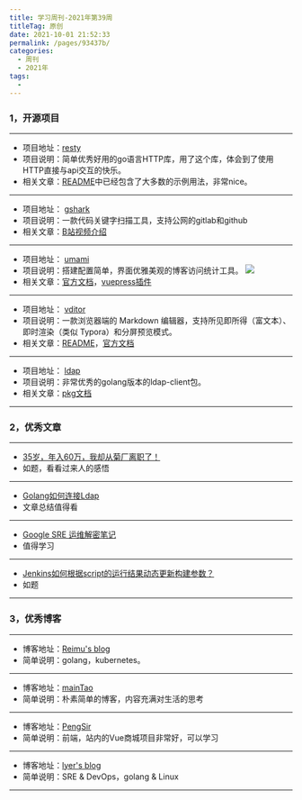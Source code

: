 ```yaml
---
title: 学习周刊-2021年第39周
titleTag: 原创
date: 2021-10-01 21:52:33
permalink: /pages/93437b/
categories:
  - 周刊
  - 2021年
tags:
  - 
---
```



### **1，开源项目**

---

- 项目地址：[resty](https://github.com/go-resty/resty)
- 项目说明：简单优秀好用的go语言HTTP库，用了这个库，体会到了使用HTTP直接与api交互的快乐。
- 相关文章：[README](https://github.com/go-resty/resty/blob/master/README.md)中已经包含了大多数的示例用法，非常nice。

---

- 项目地址： [gshark](https://github.com/madneal/gshark)
- 项目说明：一款代码关键字扫描工具，支持公网的gitlab和github
- 相关文章：[B站视频介绍](https://www.bilibili.com/video/BV1Py4y1s7ap/)

---

- 项目地址：  [umami](https://github.com/mikecao/umami)
- 项目说明：搭建配置简单，界面优雅美观的博客访问统计工具。
 ![](http://t.eryajf.net/imgs/2021/09/88e84cec2868ab40.png)
- 相关文章：[官方文档](https://umami.is/)，[vuepress插件](https://github.com/spekulatius/vuepress-plugin-umami)

---

- 项目地址： [vditor](https://github.com/Vanessa219/vditor)
- 项目说明：一款浏览器端的 Markdown 编辑器，支持所见即所得（富文本）、即时渲染（类似 Typora）和分屏预览模式。
- 相关文章：[README](https://github.com/Vanessa219/vditor/blob/master/README.md)，[官方文档](https://b3log.org/vditor/)

---

- 项目地址： [ldap](https://github.com/go-ldap/ldap)
- 项目说明：非常优秀的golang版本的ldap-client包。
- 相关文章：[pkg文档](https://pkg.go.dev/github.com/go-ldap/ldap/v3)

---



###  2，优秀文章

---

-  [35岁，年入60万，我却从菊厂离职了！](https://mp.weixin.qq.com/s/SapAPsV-vvvB0JM2X6MQLQ)
- 如题，看看过来人的感悟

----

-  [Golang如何连接Ldap](https://www.php.cn/be/go/477118.html)
- 文章总结值得看

---

- [Google SRE 运维解密笔记](https://painso.com/posts/tech/2020/google-sre-how/)
- 值得学习

---

- [Jenkins如何根据script的运行结果动态更新构建参数？](https://devopsme.cn/qa/2428.html)
- 如题

---

### **3，优秀博客**

---

- 博客地址：[Reimu's blog](https://blog.k8s.li/)
- 简单说明：golang，kubernetes。

----

- 博客地址：[mainTao](https://maintao.com/)
- 简单说明：朴素简单的博客，内容充满对生活的思考

---

- 博客地址：[PengSir](https://www.bookbook.cc/)
- 简单说明：前端，站内的Vue商城项目非常好，可以学习

---

- 博客地址：[lyer's blog](https://biningo.github.io/)
- 简单说明：SRE & DevOps，golang & Linux

---